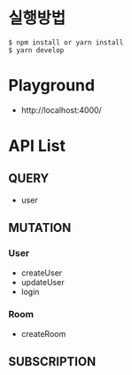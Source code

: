 # 실행방법
```
$ npm install or yarn install
$ yarn develop
```
# Playground
* http://localhost:4000/

# API List

## QUERY
* user

## MUTATION
### User
* createUser
* updateUser
* login
### Room
* createRoom

## SUBSCRIPTION